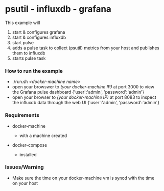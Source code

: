 # psutil - influxdb - grafana

This example will

1.  start & configures grafana
2.  start & configures influxdb
3.  start pulse
4.  adds a pulse task to collect (psutil) metrics from your host and publishes them to influxdb
5. starts pulse task

### How to run the example

- ./run.sh *\<docker-machine name\>*
- open your browswer to *(your docker-machine IP)* at port 3000 to view the Grafana pulse dashboard {'user':'admin', 'password':'admin'}
- open your browser to *(your docker-machine IP)* at port 8083 to inspect the influxdb data through the web UI {'user':'admin', 'password':'admin'}

### Requirements
- docker-machine 
    + with a machine created

- docker-compose
    + installed

### Issues/Warning

- Make sure the time on your docker-machine vm is syncd with the time on your host 


   

